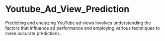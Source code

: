 # Youtube_Ad_View_Prediction
Predicting and analyzing YouTube ad views involves understanding the factors that influence ad performance and employing various techniques to make accurate predictions. 
